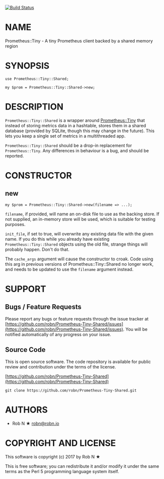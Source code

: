 [![Build Status](https://secure.travis-ci.org/robn/Prometheus-Tiny-Shared.png)](http://travis-ci.org/robn/Prometheus-Tiny-Shared)

# NAME

Prometheus::Tiny - A tiny Prometheus client backed by a shared memory region

# SYNOPSIS

    use Prometheus::Tiny::Shared;

    my $prom = Prometheus::Tiny::Shared->new;

# DESCRIPTION

`Prometheus::Tiny::Shared` is a wrapper around [Prometheus::Tiny](https://metacpan.org/pod/Prometheus%3A%3ATiny) that instead of storing metrics data in a hashtable, stores them in a shared database (provided by SQLite, though this may change in the future). This lets you keep a single set of metrics in a multithreaded app.

`Prometheus::Tiny::Shared` should be a drop-in replacement for `Prometheus::Tiny`. Any differences in behaviour is a bug, and should be reported.

# CONSTRUCTOR

## new

    my $prom = Prometheus::Tiny::Shared->new(filename => ...);

`filename`, if provided, will name an on-disk file to use as the backing store. If not supplied, an in-memory store will be used, which is suitable for testing purposes.

`init_file`, if set to true, will overwrite any existing data file with the given name. If you do this while you already have existing `Prometheus::Tiny::Shared` objects using the old file, strange things will probably happen. Don't do that.

The `cache_args` argument will cause the constructor to croak. Code using this arg in previous versions of Prometheus::Tiny::Shared no longer work, and needs to be updated to use the `filename` argument instead.

# SUPPORT

## Bugs / Feature Requests

Please report any bugs or feature requests through the issue tracker
at [https://github.com/robn/Prometheus-Tiny-Shared/issues](https://github.com/robn/Prometheus-Tiny-Shared/issues).
You will be notified automatically of any progress on your issue.

## Source Code

This is open source software. The code repository is available for
public review and contribution under the terms of the license.

[https://github.com/robn/Prometheus-Tiny-Shared](https://github.com/robn/Prometheus-Tiny-Shared)

    git clone https://github.com/robn/Prometheus-Tiny-Shared.git

# AUTHORS

- Rob N ★ <robn@robn.io>

# COPYRIGHT AND LICENSE

This software is copyright (c) 2017 by Rob N ★

This is free software; you can redistribute it and/or modify it under
the same terms as the Perl 5 programming language system itself.
